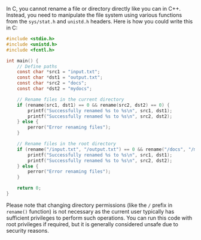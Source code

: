 In C, you cannot rename a file or directory directly like you can in C++. Instead, you need to manipulate the file system using various functions from the `sys/stat.h` and `unistd.h` headers. Here is how you could write this in C:

```c
#include <stdio.h>
#include <unistd.h>
#include <fcntl.h>

int main() {
    // Define paths
    const char *src1 = "input.txt";
    const char *dst1 = "output.txt";
    const char *src2 = "docs";
    const char *dst2 = "mydocs";

    // Rename files in the current directory
    if (rename(src1, dst1) == 0 && rename(src2, dst2) == 0) {
        printf("Successfully renamed %s to %s\n", src1, dst1);
        printf("Successfully renamed %s to %s\n", src2, dst2);
    } else {
        perror("Error renaming files");
    }

    // Rename files in the root directory
    if (rename("/input.txt", "/output.txt") == 0 && rename("/docs", "/mydocs") == 0) {
        printf("Successfully renamed %s to %s\n", src1, dst1);
        printf("Successfully renamed %s to %s\n", src2, dst2);
    } else {
        perror("Error renaming files");
    }

    return 0;
}
```

Please note that changing directory permissions (like the `/` prefix in `rename()` function) is not necessary as the current user typically has sufficient privileges to perform such operations. You can run this code with root privileges if required, but it is generally considered unsafe due to security reasons.
